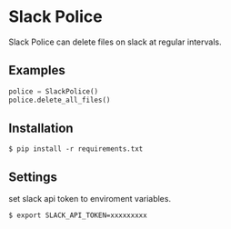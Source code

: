 # Slack Police

Slack Police can delete files on slack at regular intervals.

## Examples

```python
police = SlackPolice()
police.delete_all_files()
```

## Installation

```shell
$ pip install -r requirements.txt
```

## Settings
set slack api token to enviroment variables.

```shell
$ export SLACK_API_TOKEN=xxxxxxxxx
```